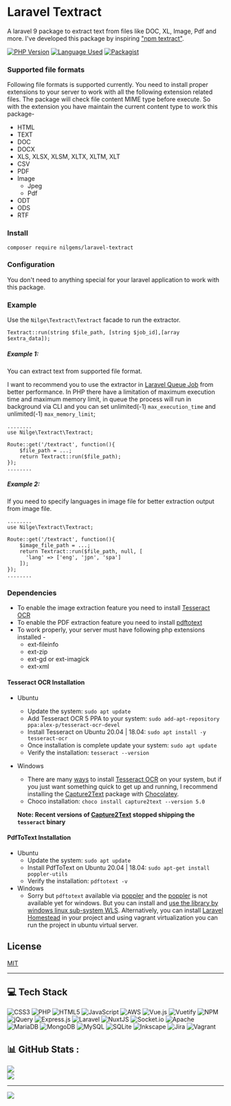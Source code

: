 # Laravel Textract
A laravel 9 package to extract text from files like DOC, XL, Image, Pdf and more. I've developed this package by inspiring ["npm textract"](https://www.npmjs.com/package/textract). 

[![PHP Version](https://img.shields.io/packagist/php-v/NilGems/laravel-textract)](https://www.php.net/downloads)
[![Language Used](https://img.shields.io/github/languages/count/NilGems/laravel-textract)](https://github.com/NilGems/laravel-textract/search?l=php)
[![Packagist](https://img.shields.io/packagist/v/nilgems/laravel-textract)](https://packagist.org/packages/nilgems/laravel-textract)


### Supported file formats
Following file formats is supported currently. You need to install proper extensions
to your server to work with all the following extension related files. The package will 
check file content MIME type before execute. So with the extension you have maintain
the current content type to work this package-
- HTML
- TEXT
- DOC
- DOCX
- XLS, XLSX, XLSM, XLTX, XLTM, XLT
- CSV
- PDF
- Image
  - Jpeg
  - Pdf
- ODT
- ODS
- RTF

### Install
``` 
composer require nilgems/laravel-textract
```
### Configuration
You don't need to anything special for your laravel application to work with this
package.
### Example
Use the ```Nilge\Textract\Textract``` facade to run the extractor. 
```
Textract::run(string $file_path, [string $job_id],[array $extra_data]);
```
##### Example 1: 
You can extract text from supported file format.

I want to recommend you to use the extractor in [Laravel Queue Job](https://laravel.com/docs/9.x/queues#creating-jobs) from better performance. In PHP there have a limitation of maximum execution time and maximum memory limit, in queue the process will run in background via CLI and you can set unlimited(-1) ```max_execution_time``` and unlimited(-1) ```max_memory_limit```;
```
........
use Nilge\Textract\Textract;

Route::get('/textract', function(){
    $file_path = ...;
    return Textract::run($file_path);
});
........
```

##### Example 2:
If you need to specify languages in image file for better extraction output from image file.
```
........
use Nilge\Textract\Textract;

Route::get('/textract', function(){
    $image_file_path = ...;
    return Textract::run($file_path, null, [
      'lang' => ['eng', 'jpn', 'spa']
    ]);
});
........
```
### Dependencies
- To enable the image extraction feature you need to install [Tesseract OCR](https://github.com/tesseract-ocr/tesseract)
- To enable the PDF extraction feature you need to install [pdftotext](http://www.xpdfreader.com/download.html)
- To work properly, your server must have following php extensions installed -
  - ext-fileinfo
  - ext-zip
  - ext-gd or ext-imagick
  - ext-xml
#### Tesseract OCR Installation
- Ubuntu
  - Update the system: ```sudo apt update```
  - Add Tesseract OCR 5 PPA to your system: ```sudo add-apt-repository ppa:alex-p/tesseract-ocr-devel```
  - Install Tesseract on Ubuntu 20.04 | 18.04: ```sudo apt install -y tesseract-ocr```
  - Once installation is complete update your system: ```sudo apt update```
  - Verify the installation: ```tesseract --version```
- Windows
  - There are many [ways](https://github.com/tesseract-ocr/tesseract/wiki#windows) to install [Tesseract OCR](https://github.com/tesseract-ocr/tesseract) on your system, but if you just want something quick to get up and running, I recommend installing the [Capture2Text](https://chocolatey.org/packages/capture2text) package with [Chocolatey](https://chocolatey.org/). 
  - Choco installation: ```choco install capture2text --version 5.0```

  **Note: Recent versions of [Capture2Text](https://chocolatey.org/packages/capture2text) stopped shipping the ```tesseract``` binary**

#### PdfToText Installation
- Ubuntu
  - Update the system: ```sudo apt update```
  - Install PdfToText on Ubuntu 20.04 | 18.04: ```sudo apt-get install poppler-utils```
  - Verify the installation: ```pdftotext -v```
- Windows
  - Sorry but ```pdftotext``` available via [poppler](https://poppler.freedesktop.org/) and the [poppler](https://poppler.freedesktop.org/) is not available yet for windows. But you can install and [use the library by windows linux sub-system WLS](https://towardsdatascience.com/poppler-on-windows-179af0e50150). Alternatively, you can install [Laravel Homestead](https://laravel.com/docs/9.x/homestead) in your project and using vagrant virtualization you can run the project in ubuntu virtual server.

## License

[MIT](https://choosealicense.com/licenses/mit/)

---
## 💻 Tech Stack
![CSS3](https://img.shields.io/badge/css3-%231572B6.svg?style=plastic&logo=css3&logoColor=white) ![PHP](https://img.shields.io/badge/php-%23777BB4.svg?style=plastic&logo=php&logoColor=white) ![HTML5](https://img.shields.io/badge/html5-%23E34F26.svg?style=plastic&logo=html5&logoColor=white) ![JavaScript](https://img.shields.io/badge/javascript-%23323330.svg?style=plastic&logo=javascript&logoColor=%23F7DF1E) ![AWS](https://img.shields.io/badge/AWS-%23FF9900.svg?style=plastic&logo=amazon-aws&logoColor=white) ![Vue.js](https://img.shields.io/badge/vuejs-%2335495e.svg?style=plastic&logo=vuedotjs&logoColor=%234FC08D) ![Vuetify](https://img.shields.io/badge/Vuetify-1867C0?style=plastic&logo=vuetify&logoColor=AEDDFF) ![NPM](https://img.shields.io/badge/NPM-%23000000.svg?style=plastic&logo=npm&logoColor=white) ![jQuery](https://img.shields.io/badge/jquery-%230769AD.svg?style=plastic&logo=jquery&logoColor=white) ![Express.js](https://img.shields.io/badge/express.js-%23404d59.svg?style=plastic&logo=express&logoColor=%2361DAFB) ![Laravel](https://img.shields.io/badge/laravel-%23FF2D20.svg?style=plastic&logo=laravel&logoColor=white) ![NuxtJS](https://img.shields.io/badge/Nuxt-black?style=plastic&logo=nuxt.js&logoColor=white) ![Socket.io](https://img.shields.io/badge/Socket.io-black?style=plastic&logo=socket.io&badgeColor=010101) ![Apache](https://img.shields.io/badge/apache-%23D42029.svg?style=plastic&logo=apache&logoColor=white) ![MariaDB](https://img.shields.io/badge/MariaDB-003545?style=plastic&logo=mariadb&logoColor=white) ![MongoDB](https://img.shields.io/badge/MongoDB-%234ea94b.svg?style=plastic&logo=mongodb&logoColor=white) ![MySQL](https://img.shields.io/badge/mysql-%2300f.svg?style=plastic&logo=mysql&logoColor=white) ![SQLite](https://img.shields.io/badge/sqlite-%2307405e.svg?style=plastic&logo=sqlite&logoColor=white) ![Inkscape](https://img.shields.io/badge/Inkscape-e0e0e0?style=plastic&logo=inkscape&logoColor=080A13) ![Jira](https://img.shields.io/badge/jira-%230A0FFF.svg?style=plastic&logo=jira&logoColor=white) ![Vagrant](https://img.shields.io/badge/vagrant-%231563FF.svg?style=plastic&logo=vagrant&logoColor=white)
## 📊 GitHub Stats :
![](https://github-readme-stats.vercel.app/api?username=NilGems&theme=radical&hide_border=false&include_all_commits=false&count_private=false)<br/>
![](https://github-readme-stats.vercel.app/api/top-langs/?username=NilGems&theme=radical&hide_border=false&include_all_commits=false&count_private=false&layout=compact)

---
[![](https://visitcount.itsvg.in/api?id=NilGems&icon=0&color=0)](https://visitcount.itsvg.in)
